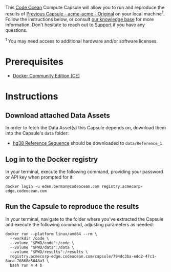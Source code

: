 This [Code Ocean](https://codeocean.com) Compute Capsule will allow you to run and reproduce the results of [Previous Capsule - acme-acme - Original](https://acmecorp-edge.codeocean.com/capsule/4080345/tree) on your local machine<sup>1</sup>. Follow the instructions below, or consult [our knowledge base](https://docs.codeocean.com/user-guide/compute-capsule-basics/managing-capsules/exporting-capsules-to-your-local-machine) for more information. Don't hesitate to reach out to [Support](mailto:support@codeocean.com) if you have any questions.

<sup>1</sup> You may need access to additional hardware and/or software licenses.

# Prerequisites

- [Docker Community Edition (CE)](https://www.docker.com/community-edition)

# Instructions

## Download attached Data Assets

In order to fetch the Data Asset(s) this Capsule depends on, download them into the Capsule's `data` folder:
* [hg38 Reference Sequence](https://acmecorp-edge.codeocean.com/data-assets/3d815b66-e4ad-475e-a535-0c955d23fd7a) should be downloaded to `data/Reference_1`

## Log in to the Docker registry

In your terminal, execute the following command, providing your password or API key when prompted for it:
```shell
docker login -u eden.berman@codeocean.com registry.acmecorp-edge.codeocean.com
```

## Run the Capsule to reproduce the results

In your terminal, navigate to the folder where you've extracted the Capsule and execute the following command, adjusting parameters as needed:
```shell
docker run --platform linux/amd64 --rm \
  --workdir /code \
  --volume "$PWD/code":/code \
  --volume "$PWD/data":/data \
  --volume "$PWD/results":/results \
  registry.acmecorp-edge.codeocean.com/capsule/794dc3ba-edd2-47c1-8aca-76868e5848a3 \
  bash run 4.4 b
```
